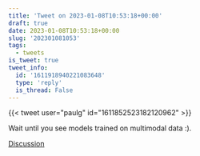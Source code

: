 ```yaml
---
title: 'Tweet on 2023-01-08T10:53:18+00:00'
draft: true
date: 2023-01-08T10:53:18+00:00
slug: '202301081053'
tags:
  - tweets
is_tweet: true
tweet_info:
  id: '1611918940221083648'
  type: 'reply'
  is_thread: False
---
```




{{< tweet user="paulg" id="1611852523182120962" >}}

Wait until you see models trained on multimodal data :).

[Discussion](https://x.com/sytelus/status/1611918940221083648)
